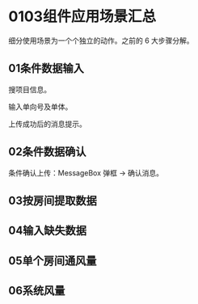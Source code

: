 # 0103组件应用场景汇总

细分使用场景为一个个独立的动作。之前的 6 大步骤分解。

## 01条件数据输入

搜项目信息。

输入单向号及单体。


上传成功后的消息提示。




## 02条件数据确认



条件确认上传：MessageBox 弹框 -> 确认消息。


## 03按房间提取数据

## 04输入缺失数据

## 05单个房间通风量

## 06系统风量



